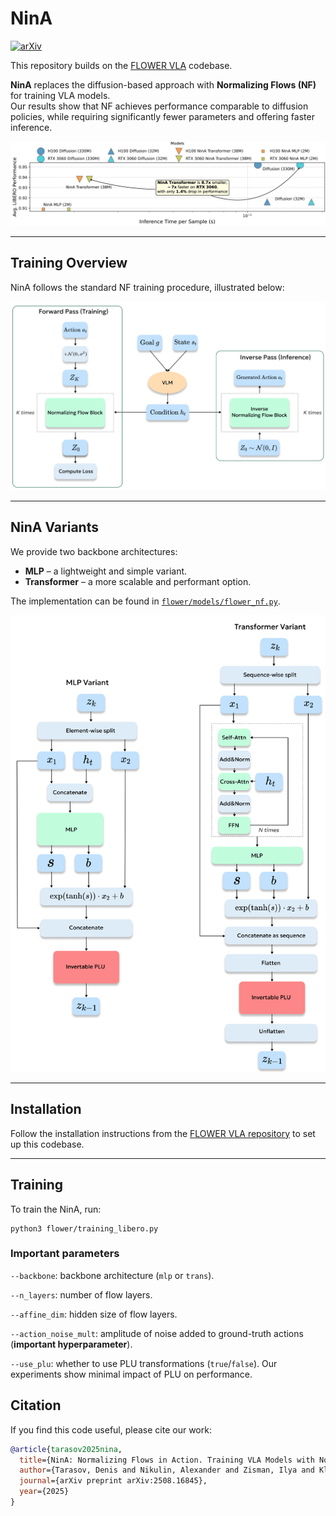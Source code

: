 # NinA
[![arXiv](https://img.shields.io/badge/arXiv-2508.16845-b31b1b.svg)](https://arxiv.org/abs/2508.16845)

This repository builds on the [FLOWER VLA](https://github.com/intuitive-robots/flower_vla_calvin) codebase.  

**NinA** replaces the diffusion-based approach with **Normalizing Flows (NF)** for training VLA models.  
Our results show that NF achieves performance comparable to diffusion policies, while requiring significantly fewer parameters and offering faster inference.  

<img src="imgs/inference.png" alt="Inference and Performance" title="Inference and Performance">

---

## Training Overview
NinA follows the standard NF training procedure, illustrated below:  

<img src="imgs/training.png" alt="Training schema" title="Training schema">

---

## NinA Variants
We provide two backbone architectures:  

- **MLP** – a lightweight and simple variant.  
- **Transformer** – a more scalable and performant option.  

The implementation can be found in [`flower/models/flower_nf.py`](flower/models/flower_nf.py).  

<img src="imgs/variants.png" alt="Variants" title="Variants">

---

## Installation
Follow the installation instructions from the [FLOWER VLA repository](https://github.com/intuitive-robots/flower_vla_calvin) to set up this codebase.

---

## Training
To train the NinA, run:
```
python3 flower/training_libero.py 
```

### Important parameters
`--backbone`: backbone architecture (`mlp` or `trans`).

`--n_layers`: number of flow layers.

`--affine_dim`: hidden size of flow layers.

`--action_noise_mult`: amplitude of noise added to ground-truth actions (**important hyperparameter**).

`--use_plu`: whether to use PLU transformations (`true`/`false`). Our experiments show minimal impact of PLU on performance.  

## Citation
If you find this code useful, please cite our work:

```bibtex
@article{tarasov2025nina,
  title={NinA: Normalizing Flows in Action. Training VLA Models with Normalizing Flows},
  author={Tarasov, Denis and Nikulin, Alexander and Zisman, Ilya and Klepach, Albina and Lyubaykin, Nikita and Polubarov, Andrei and Derevyagin, Alexander and Kurenkov, Vladislav},
  journal={arXiv preprint arXiv:2508.16845},
  year={2025}
}
```


